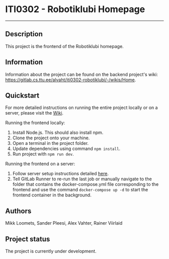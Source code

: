 # ITI0302 - Robotiklubi Homepage

***

## Description
This project is the frontend of the Robotiklubi homepage.

## Information
Information about the project can be found on the backend project's wiki: https://gitlab.cs.ttu.ee/alvaht/iti0302-robotiklubi/-/wikis/Home.

## Quickstart
For more detailed instructions on running the entire project locally or on a server, please visit the [Wiki](https://gitlab.cs.ttu.ee/alvaht/iti0302-robotiklubi/-/wikis/Home).

Running the frontend locally:
1. Install Node.js. This should also install npm.
2. Clone the project onto your machine.
3. Open a terminal in the project folder.
4. Update dependencies using command `npm install`.
5. Run project with `npm run dev`.

Running the frontend on a server:
1. Follow server setup instructions detailed [here](https://gitlab.cs.ttu.ee/alvaht/iti0302-robotiklubi-backend/-/wikis/Setting-Up-the-Server).
2. Tell GitLab Runner to re-run the last job or manually navigate to the folder that contains the docker-compose.yml
file corresponding to the frontend and use the command `docker-compose up -d` to start the frontend container in the
background.

## Authors
Mikk Loomets, Sander Pleesi, Alex Vahter, Rainer Viirlaid

## Project status
The project is currently under development.

